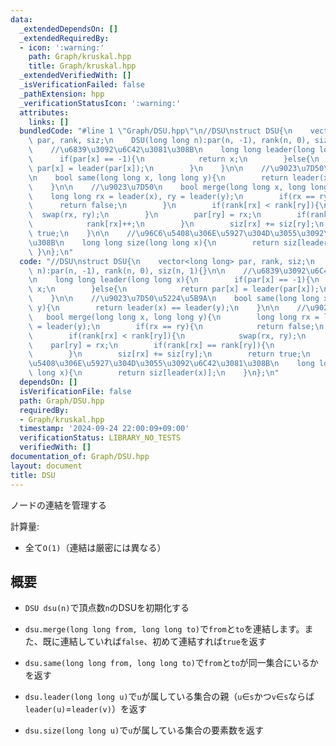 ```yaml
---
data:
  _extendedDependsOn: []
  _extendedRequiredBy:
  - icon: ':warning:'
    path: Graph/kruskal.hpp
    title: Graph/kruskal.hpp
  _extendedVerifiedWith: []
  _isVerificationFailed: false
  _pathExtension: hpp
  _verificationStatusIcon: ':warning:'
  attributes:
    links: []
  bundledCode: "#line 1 \"Graph/DSU.hpp\"\n//DSU\nstruct DSU{\n    vector<long long>\
    \ par, rank, siz;\n    DSU(long long n):par(n, -1), rank(n, 0), siz(n, 1){}\n\n\
    \    //\u6839\u3092\u6C42\u3081\u308B\n    long long leader(long long x){\n  \
    \      if(par[x] == -1){\n            return x;\n        }else{\n            return\
    \ par[x] = leader(par[x]);\n        }\n    }\n\n    //\u9023\u7D50\u5224\u5B9A\
    \n    bool same(long long x, long long y){\n        return leader(x) == leader(y);\n\
    \    }\n\n    //\u9023\u7D50\n    bool merge(long long x, long long y){\n    \
    \    long long rx = leader(x), ry = leader(y);\n        if(rx == ry){\n      \
    \      return false;\n        }\n        if(rank[rx] < rank[ry]){\n          \
    \  swap(rx, ry);\n        }\n        par[ry] = rx;\n        if(rank[rx] == rank[ry]){\n\
    \            rank[rx]++;\n        }\n        siz[rx] += siz[ry];\n        return\
    \ true;\n    }\n\n    //\u96C6\u5408\u306E\u5927\u304D\u3055\u3092\u6C42\u3081\
    \u308B\n    long long size(long long x){\n        return siz[leader(x)];\n   \
    \ }\n};\n"
  code: "//DSU\nstruct DSU{\n    vector<long long> par, rank, siz;\n    DSU(long long\
    \ n):par(n, -1), rank(n, 0), siz(n, 1){}\n\n    //\u6839\u3092\u6C42\u3081\u308B\
    \n    long long leader(long long x){\n        if(par[x] == -1){\n            return\
    \ x;\n        }else{\n            return par[x] = leader(par[x]);\n        }\n\
    \    }\n\n    //\u9023\u7D50\u5224\u5B9A\n    bool same(long long x, long long\
    \ y){\n        return leader(x) == leader(y);\n    }\n\n    //\u9023\u7D50\n \
    \   bool merge(long long x, long long y){\n        long long rx = leader(x), ry\
    \ = leader(y);\n        if(rx == ry){\n            return false;\n        }\n\
    \        if(rank[rx] < rank[ry]){\n            swap(rx, ry);\n        }\n    \
    \    par[ry] = rx;\n        if(rank[rx] == rank[ry]){\n            rank[rx]++;\n\
    \        }\n        siz[rx] += siz[ry];\n        return true;\n    }\n\n    //\u96C6\
    \u5408\u306E\u5927\u304D\u3055\u3092\u6C42\u3081\u308B\n    long long size(long\
    \ long x){\n        return siz[leader(x)];\n    }\n};\n"
  dependsOn: []
  isVerificationFile: false
  path: Graph/DSU.hpp
  requiredBy:
  - Graph/kruskal.hpp
  timestamp: '2024-09-24 22:00:09+09:00'
  verificationStatus: LIBRARY_NO_TESTS
  verifiedWith: []
documentation_of: Graph/DSU.hpp
layout: document
title: DSU
---
```

ノードの連結を管理する

計算量:

* 全て`O(1)`（連結は厳密には異なる）

## 概要

* `DSU dsu(n)`で頂点数`n`のDSUを初期化する

* `dsu.merge(long long from, long long to)`で`from`と`to`を連結します。また、既に連結していれば`false`、初めて連結すれば`true`を返す

* `dsu.same(long long from, long long to)`で`from`と`to`が同一集合にいるかを返す

* `dsu.leader(long long u)`で`u`が属している集合の親（`u`∈`s`かつ`v`∈`s`ならば`leader(u)`=`leader(v)`）を返す

* `dsu.size(long long u)`で`u`が属している集合の要素数を返す
